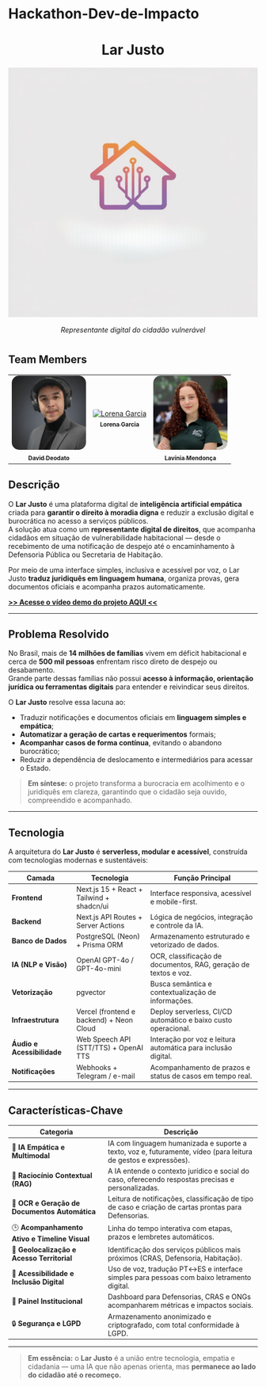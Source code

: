 # Hackathon-Dev-de-Impacto
<div align="center">

# Lar Justo

</div>


<p align="center">
  <img src="./docs/assets/logo_com_fundo_sem_letra.jpg" alt="Lar Justo" width="600">
</p>
<p align="center"><i>Representante digital do cidadão vulnerável</i></p>

#



## Team Members
<div align="center">
  <table>
    <tr>
      <td align="center">
        <a href="https://www.linkedin.com/in/david-deodato/">
          <img src="./docs/assets/David-Deodato.png" style="border-radius: 10%; width: 150px;" alt="David"/><br>
          <sub><b>David Deodato</b></sub>
        </a>
      </td>
      <td align="center">
        <a href="https://www.linkedin.com/in/llorengarcia/">
          <img src="https://github.com/loreggarcia.png" style="border-radius: 10%; width: 150px;" alt="Lorena Garcia"/><br>
          <sub><b>Lorena Garcia</b></sub>
        </a>
      </td>
      <td align="center">
        <a href="https://www.linkedin.com/in/lavinia-mendonca/">
          <img src="./docs/assets/lavinia-mendonca.jpeg" style="border-radius: 10%; width: 150px;" alt="Lavínia"/><br>
          <sub><b>Lavínia Mendonça</b></sub>
        </a>
      </td>
    </tr>
  </table>
</div>



## Descrição  

O **Lar Justo** é uma plataforma digital de **inteligência artificial empática** criada para **garantir o direito à moradia digna** e reduzir a exclusão digital e burocrática no acesso a serviços públicos.  
A solução atua como um **representante digital de direitos**, que acompanha cidadãos em situação de vulnerabilidade habitacional — desde o recebimento de uma notificação de despejo até o encaminhamento à Defensoria Pública ou Secretaria de Habitação.  

Por meio de uma interface simples, inclusiva e acessível por voz, o Lar Justo **traduz juridiquês em linguagem humana**, organiza provas, gera documentos oficiais e acompanha prazos automaticamente.  

**[>> Acesse o vídeo demo do projeto AQUI <<](https://drive.google.com/file/d/1hJQIJXGkipL9sOwm_O3_qHIpd2iZJpLP/view?usp=sharing)**  

---

## Problema Resolvido  

No Brasil, mais de **14 milhões de famílias** vivem em déficit habitacional e cerca de **500 mil pessoas** enfrentam risco direto de despejo ou desabamento.  
Grande parte dessas famílias não possui **acesso à informação, orientação jurídica ou ferramentas digitais** para entender e reivindicar seus direitos.  

O **Lar Justo** resolve essa lacuna ao:  
- Traduzir notificações e documentos oficiais em **linguagem simples e empática**;  
- **Automatizar a geração de cartas e requerimentos** formais;  
- **Acompanhar casos de forma contínua**, evitando o abandono burocrático;  
- Reduzir a dependência de deslocamento e intermediários para acessar o Estado.  

> **Em síntese:** o projeto transforma a burocracia em acolhimento e o juridiquês em clareza, garantindo que o cidadão seja ouvido, compreendido e acompanhado.  

---

## Tecnologia  

A arquitetura do **Lar Justo** é **serverless, modular e acessível**, construída com tecnologias modernas e sustentáveis:  

| **Camada** | **Tecnologia** | **Função Principal** |
|-------------|----------------|----------------------|
| **Frontend** | Next.js 15 + React + Tailwind + shadcn/ui | Interface responsiva, acessível e mobile-first. |
| **Backend** | Next.js API Routes + Server Actions | Lógica de negócios, integração e controle da IA. |
| **Banco de Dados** | PostgreSQL (Neon) + Prisma ORM | Armazenamento estruturado e vetorizado de dados. |
| **IA (NLP e Visão)** | OpenAI GPT-4o / GPT-4o-mini | OCR, classificação de documentos, RAG, geração de textos e voz. |
| **Vetorização** | pgvector | Busca semântica e contextualização de informações. |
| **Infraestrutura** | Vercel (frontend e backend) + Neon Cloud | Deploy serverless, CI/CD automático e baixo custo operacional. |
| **Áudio e Acessibilidade** | Web Speech API (STT/TTS) + OpenAI TTS | Interação por voz e leitura automática para inclusão digital. |
| **Notificações** | Webhooks + Telegram / e-mail | Acompanhamento de prazos e status de casos em tempo real. |

---

## Características-Chave  

| **Categoria** | **Descrição** |
|----------------|----------------|
| 💬 **IA Empática e Multimodal** | IA com linguagem humanizada e suporte a texto, voz e, futuramente, vídeo (para leitura de gestos e expressões). |
| 🧠 **Raciocínio Contextual (RAG)** | A IA entende o contexto jurídico e social do caso, oferecendo respostas precisas e personalizadas. |
| 🧾 **OCR e Geração de Documentos Automática** | Leitura de notificações, classificação de tipo de caso e criação de cartas prontas para Defensorias. |
| 🕒 **Acompanhamento Ativo e Timeline Visual** | Linha do tempo interativa com etapas, prazos e lembretes automáticos. |
| 📍 **Geolocalização e Acesso Territorial** | Identificação dos serviços públicos mais próximos (CRAS, Defensoria, Habitação). |
| 🧏 **Acessibilidade e Inclusão Digital** | Uso de voz, tradução PT↔ES e interface simples para pessoas com baixo letramento digital. |
| 🧩 **Painel Institucional** | Dashboard para Defensorias, CRAS e ONGs acompanharem métricas e impactos sociais. |
| 🔒 **Segurança e LGPD** | Armazenamento anonimizado e criptografado, com total conformidade à LGPD. |

---

> **Em essência:** o **Lar Justo** é a união entre tecnologia, empatia e cidadania — uma IA que não apenas orienta, mas **permanece ao lado do cidadão até o recomeço.**


